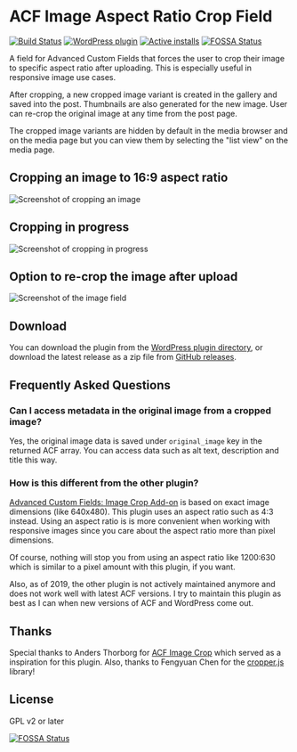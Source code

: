 # ACF Image Aspect Ratio Crop Field

[![Build Status](https://travis-ci.org/joppuyo/acf-image-aspect-ratio-crop.svg?branch=master)](https://travis-ci.org/joppuyo/acf-image-aspect-ratio-crop)
[![WordPress plugin](https://img.shields.io/wordpress/plugin/v/acf-image-aspect-ratio-crop.svg)](https://wordpress.org/plugins/acf-image-aspect-ratio-crop/)
[![Active installs](https://img.shields.io/wordpress/plugin/installs/acf-image-aspect-ratio-crop.svg?style=flat)](https://wordpress.org/plugins/acf-image-aspect-ratio-crop/advanced/)
[![FOSSA Status](https://app.fossa.io/api/projects/git%2Bgithub.com%2Fjoppuyo%2Facf-image-aspect-ratio-crop.svg?type=shield)](https://app.fossa.io/projects/git%2Bgithub.com%2Fjoppuyo%2Facf-image-aspect-ratio-crop?ref=badge_shield)

A field for Advanced Custom Fields that forces the user to crop their image to specific aspect ratio after uploading. This is especially useful in responsive image use cases.

After cropping, a new cropped image variant is created in the gallery and saved into the post. Thumbnails are also generated for the new image. User can re-crop the original image at any time from the post page.

The cropped image variants are hidden by default in the media browser and on the media page but you can view them by selecting the "list view" on the media page.

## Cropping an image to 16:9 aspect ratio

![Screenshot of cropping an image](assets/images/screenshot-1.jpg?v=1552838494)

## Cropping in progress

![Screenshot of cropping in progress](assets/images/screenshot-2.jpg?v=1552838494)


## Option to re-crop the image after upload

![Screenshot of the image field](assets/images/screenshot-3.png?v=1552838494)

## Download

You can download the plugin from the [WordPress plugin directory](https://wordpress.org/plugins/acf-image-aspect-ratio-crop/), or download the latest release as a zip file from [GitHub releases](https://github.com/joppuyo/acf-image-aspect-ratio-crop/releases).

## Frequently Asked Questions

### Can I access metadata in the original image from a cropped image? 

Yes, the original image data is saved under `original_image` key in the returned ACF array. You can access data such as alt text, description and title this way.

### How is this different from the other plugin?

[Advanced Custom Fields: Image Crop Add-on](https://wordpress.org/plugins/acf-image-crop-add-on/) is based on exact image dimensions (like 640x480). This plugin uses an aspect ratio such as 4:3 instead. Using an aspect ratio is is more convenient when working with responsive images since you care about the aspect ratio more than pixel dimensions.

Of course, nothing will stop you from using an aspect ratio like 1200:630 which is similar to a pixel amount with this plugin, if you want.

Also, as of 2019, the other plugin is not actively maintained anymore and does not work well with latest ACF versions. I try to maintain this plugin as best as I can when new versions of ACF and WordPress come out.

## Thanks

Special thanks to Anders Thorborg for [ACF Image Crop](https://github.com/andersthorborg/ACF-Image-Crop) which served as a inspiration for this plugin. Also, thanks to Fengyuan Chen for the [cropper.js](https://fengyuanchen.github.io/cropperjs/) library!

## License

GPL v2 or later


[![FOSSA Status](https://app.fossa.io/api/projects/git%2Bgithub.com%2Fjoppuyo%2Facf-image-aspect-ratio-crop.svg?type=large)](https://app.fossa.io/projects/git%2Bgithub.com%2Fjoppuyo%2Facf-image-aspect-ratio-crop?ref=badge_large)